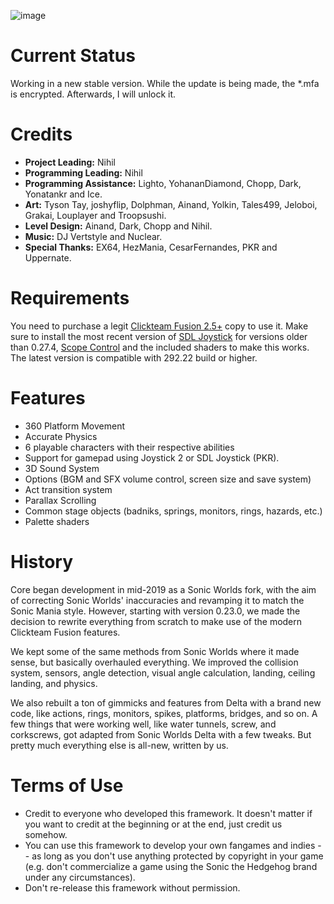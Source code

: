 ![image](https://user-images.githubusercontent.com/66818008/143420945-0be3888e-573f-45be-b34f-399f30e1d252.png)

# Current Status

Working in a new stable version. While the update is being made, the *.mfa is encrypted. Afterwards, I will unlock it.

# Credits

- **Project Leading:** Nihil
- **Programming Leading:** Nihil
- **Programming Assistance:** Lighto, YohananDiamond, Chopp, Dark, Yonatankr and Ice.
- **Art:** Tyson Tay, joshyflip, Dolphman, Ainand, Yolkin, Tales499, Jeloboi, Grakai, Louplayer and Troopsushi.
- **Level Design:** Ainand, Dark, Chopp and Nihil.
- **Music:** DJ Vertstyle and Nuclear.
- **Special Thanks:** EX64, HezMania, CesarFernandes, PKR and Uppernate.

# Requirements

You need to purchase a legit [Clickteam Fusion 2.5+](https://store.steampowered.com/bundle/10632/Standard/) copy to use it. Make sure to install the most recent version of [SDL Joystick](https://gitlab.com/PiKeyAr/SDLJoystick/-/tree/master/ToInst) for versions older than 0.27.4, [Scope Control](https://github.com/Uppernate/ScopeControlPublic) and the included shaders to make this works. The latest version is compatible with 292.22 build or higher.

# Features

- 360 Platform Movement
- Accurate Physics
- 6 playable characters with their respective abilities
- Support for gamepad using Joystick 2 or SDL Joystick (PKR).
- 3D Sound System
- Options (BGM and SFX volume control, screen size and save system)
- Act transition system
- Parallax Scrolling
- Common stage objects (badniks, springs, monitors, rings, hazards, etc.)
- Palette shaders

# History

Core began development in mid-2019 as a Sonic Worlds fork, with the aim of correcting Sonic Worlds' inaccuracies and revamping it to match the Sonic Mania style. However, starting with version 0.23.0, we made the decision to rewrite everything from scratch to make use of the modern Clickteam Fusion features. 

We kept some of the same methods from Sonic Worlds where it made sense, but basically overhauled everything. We improved the collision system, sensors, angle detection, visual angle calculation, landing, ceiling landing, and physics.

We also rebuilt a ton of gimmicks and features from Delta with a brand new code, like actions, rings, monitors, spikes, platforms, bridges, and so on. A few things that were working well, like water tunnels, screw, and corkscrews, got adapted from Sonic Worlds Delta with a few tweaks. But pretty much everything else is all-new, written by us.

# Terms of Use

- Credit to everyone who developed this framework. It doesn't matter if you want to credit at the beginning or at the end, just credit us somehow.
- You can use this framework to develop your own fangames and indies -- as long as you don't use anything protected by copyright in your game (e.g. don't commercialize a game using the Sonic the Hedgehog brand under any circumstances).
- Don't re-release this framework without permission.
